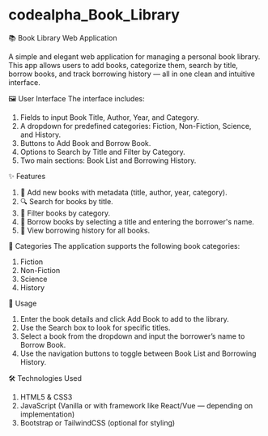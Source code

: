 # codealpha_Book_Library

📚  Book Library Web Application

   A simple and elegant web application for managing a personal book library. This app allows users to add books, categorize them, search by title, borrow books, and track borrowing history — all in one 
   clean and intuitive interface.

🖼️ User Interface
The interface includes:
1) Fields to input Book Title, Author, Year, and Category.
2) A dropdown for predefined categories: Fiction, Non-Fiction, Science, and History.
3) Buttons to Add Book and Borrow Book.
4) Options to Search by Title and Filter by Category.
5) Two main sections: Book List and Borrowing History.

✨ Features
1) 📘 Add new books with metadata (title, author, year, category).
2) 🔍 Search for books by title.
3) 📂 Filter books by category.
4) 🔄 Borrow books by selecting a title and entering the borrower's name.
5) 📜 View borrowing history for all books.

📂 Categories
The application supports the following book categories:
1) Fiction
2) Non-Fiction
3) Science
4) History

📌 Usage
1) Enter the book details and click Add Book to add to the library.
2) Use the Search box to look for specific titles.
3) Select a book from the dropdown and input the borrower’s name to Borrow Book.
4) Use the navigation buttons to toggle between Book List and Borrowing History.

🛠️ Technologies Used
1) HTML5 & CSS3
2) JavaScript (Vanilla or with framework like React/Vue — depending on implementation)
3) Bootstrap or TailwindCSS (optional for styling)


